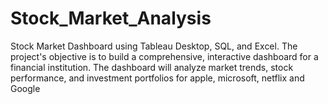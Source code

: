 # Stock_Market_Analysis
Stock Market Dashboard using Tableau Desktop, SQL, and Excel. The project's objective is to build a comprehensive, interactive dashboard for a financial institution. The dashboard will analyze market trends, stock performance, and investment portfolios for apple, microsoft, netflix and Google
